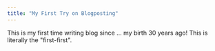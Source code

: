 ```yaml
---
title: "My First Try on Blogposting"
---
```

This is my first time writing blog since ... my birth 30 years ago! This is literally the "first-first".
